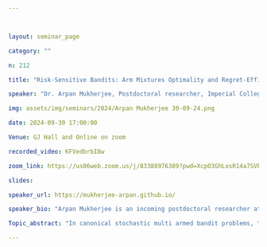 ```yaml
---



layout: seminar_page

category: ""

n: 212

title: "Risk-Sensitive Bandits: Arm Mixtures Optimality and Regret-Efficient Algorithms"

speaker: "Dr. Arpan Mukherjee, Postdoctoral researcher, Imperial College London"

img: assets/img/seminars/2024/Arpan Mukherjee 30-09-24.png

date: 2024-09-30 17:00:00 

Venue: GJ Hall and Online on zoom

recorded_video: KFVedbrbI8w

zoom_link: https://us06web.zoom.us/j/83388976389?pwd=XcpO3GhLxsR14a7SVbPx33HQQa1jbt.1 

slides: 

speaker_url: https://mukherjee-arpan.github.io/

speaker_bio: "Arpan Mukherjee is an incoming postdoctoral researcher at Imperial College London. He obtained his Ph.D. degree at the Department of Electrical, Computer and Systems Engineering (ECSE) at Rensselaer Polytechnic Institute (RPI), where he was a recipient of the B. J. Baliga Fellowship. Prior to joining RPI, Arpan obtained his MTech from the Department of Electronics and Electrical Communication Engineering at IIT Kharagpur in 2019. He is broadly interested in problems at the intersection of signal processing, statistics, and machine learning."

Topic_abstract: "In canonical stochastic multi armed bandit problems, the focus is often utilitarian, with bandit algorithms aiming to maximize rewards while disregarding the associated risks. This talk presents a new framework for risk aware sequential decision-making that unifies various risk measures under a common approach. Specifically, the talk explores a broad class of risk metrics called distortion riskmetrics. Unlike previous studies that assume a single "best" arm maximizing reward, we make the novel observation that for many riskmetrics, the optimal strategy involves selecting a mixture of arms rather than a single one. This finding exposes significant limitations in current bandit algorithms, which are not designed to handle such mixtures. To bridge this gap, we introduce new algorithms capable of tracking optimal mixtures when the risk measure favors them. The talk will also address the technical difficulties in establishing information theoretic lower bounds for regret under the mixtures optimality setting. We will close by discussing open questions related to risk-sensitive decision-making and future research directions."

---
```


